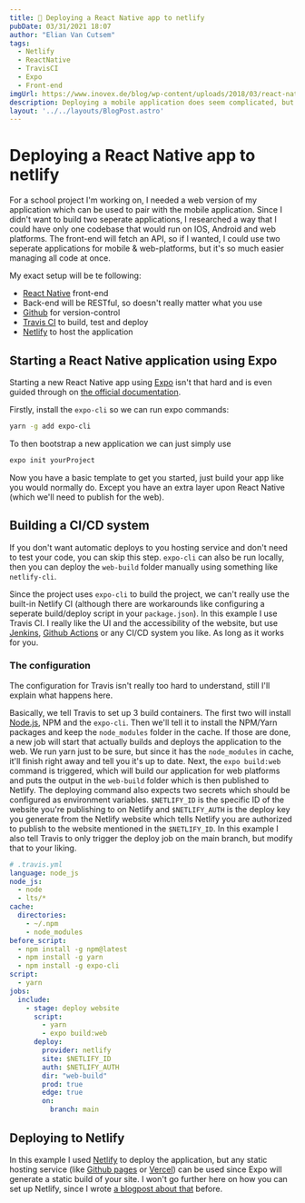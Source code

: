 ```yaml
---
title: 🚀 Deploying a React Native app to netlify
pubDate: 03/31/2021 18:07 
author: "Elian Van Cutsem"
tags:
  - Netlify
  - ReactNative
  - TravisCI
  - Expo
  - Front-end
imgUrl: https://www.inovex.de/blog/wp-content/uploads/2018/03/react-native.png
description: Deploying a mobile application does seem complicated, but Expo makes it very easy!
layout: '../../layouts/BlogPost.astro'
---
```


# Deploying a React Native app to netlify

For a school project I'm working on, I needed a web version of my application which can be used to pair with the mobile application. Since I didn't want to build two seperate applications, I researched a way that I could have only one codebase that would run on IOS, Android and web platforms. The front-end will fetch an API, so if I wanted, I could use two seperate applications for mobile & web-platforms, but it's so much easier managing all code at once.

My exact setup will be te following:

- [React Native](<https://react-native.com>) front-end
- Back-end will be RESTful, so doesn't really matter what you use
- [Github](<https://github.com>) for version-control
- [Travis CI](<https://travis-ci.com>) to build, test and deploy
- [Netlify](<https://netlify.com>) to host the application

## Starting a React Native application using Expo

Starting a new React Native app using [Expo](<https://expo.io/>) isn't that hard and is even guided through on [the official documentation](<https://reactnative.dev/docs/environment-setup>).

Firstly, install the `expo-cli` so we can run expo commands:

```bash
yarn -g add expo-cli
```

To then bootstrap a new application we can just simply use

```bash
expo init yourProject
```

Now you have a basic template to get you started, just build your app like you would normally do. Except you have an extra layer upon React Native (which we'll need to publish for the web).

## Building a CI/CD system

If you don't want automatic deploys to you hosting service and don't need to test your code, you can skip this step. `expo-cli` can also be run locally, then you can deploy the `web-build` folder manually using something like `netlify-cli`.

Since the project uses `expo-cli` to build the project, we can't really use the built-in Netlify CI (although there are workarounds like configuring a seperate build/deploy script in your `package.json`). In this example I use Travis CI. I really like the UI and the accessibility of the website, but use [Jenkins](<https://jenkins.io>), [Github Actions](<https://github.com/features/actions>) or any CI/CD system you like. As long as it works for you.

### The configuration

The configuration for Travis isn't really too hard to understand, still I'll explain what happens here.

Basically, we tell Travis to set up 3 build containers. The first two will install [Node.js](<https://nodejs.org>), NPM and the `expo-cli`. Then we'll tell it to install the NPM/Yarn packages and keep the `node_modules` folder in the cache. If those are done, a new job will start that actually builds and deploys the application to the web. We run yarn just to be sure, but since it has the `node_modules` in cache, it'll finish right away and tell you it's up to date. Next, the `expo build:web` command is triggered, which will build our application for web platforms and puts the output in the `web-build` folder which is then published to Netlify. The deploying command also expects two secrets which should be configured as environment variables. `$NETLIFY_ID` is the specific ID of the website you're publishing to on Netlify and `$NETLIFY_AUTH` is the deploy key you generate from the Netlify website which tells Netlify you are authorized to publish to the website mentioned in the `$NETLIFY_ID`. In this example I also tell Travis to only trigger the deploy job on the main branch, but modify that to your liking.

```yaml
# .travis.yml
language: node_js
node_js:
  - node
  - lts/*
cache:
  directories:
    - ~/.npm
    - node_modules
before_script:
  - npm install -g npm@latest
  - npm install -g yarn
  - npm install -g expo-cli
script:
  - yarn
jobs:
  include:
    - stage: deploy website
      script:
        - yarn
        - expo build:web
      deploy:
        provider: netlify
        site: $NETLIFY_ID
        auth: $NETLIFY_AUTH
        dir: "web-build"
        prod: true
        edge: true
        on:
          branch: main
```

## Deploying to Netlify

In this example I used [Netlify](<https://netlify.com>) to deploy the application, but any static hosting service (like [Github pages](<https://pages.github.com>) or [Vercel](<https://vercel.com>)) can be used since Expo will generate a static build of your site. I won't go further here on how you can set up Netlify, since I wrote [a blogpost about that](<https://elian.codes/blog/deploying-my-website-to-netlify-with-github>) before.